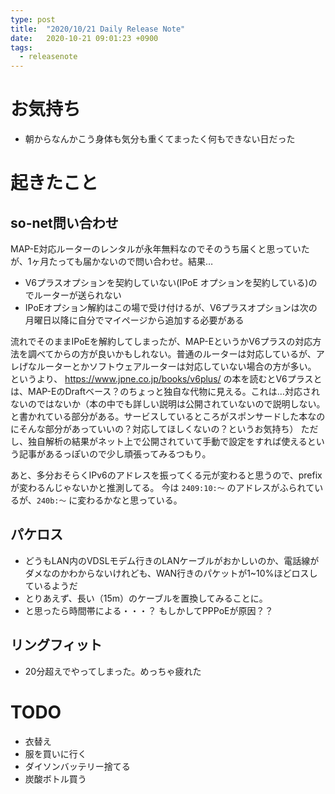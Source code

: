 ```yaml
---
type: post
title:  "2020/10/21 Daily Release Note"
date:   2020-10-21 09:01:23 +0900
tags:
  - releasenote
---
```


# お気持ち

* 朝からなんかこう身体も気分も重くてまったく何もできない日だった

# 起きたこと


## so-net問い合わせ


MAP-E対応ルーターのレンタルが永年無料なのでそのうち届くと思っていたが、1ヶ月たっても届かないので問い合わせ。結果…

* V6プラスオプションを契約していない(IPoE オプションを契約している)のでルーターが送られない
* IPoEオプション解約はこの場で受け付けるが、V6プラスオプションは次の月曜日以降に自分でマイページから追加する必要がある

流れでそのままIPoEを解約してしまったが、MAP-EというかV6プラスの対応方法を調べてからの方が良いかもしれない。普通のルーターは対応しているが、アレげなルーターとかソフトウェアルーターは対応していない場合の方が多い。
というより、 https://www.jpne.co.jp/books/v6plus/ の本を読むとV6プラスとは、MAP-EのDraftベース？のちょっと独自な代物に見える。これは…対応されないのではないか（本の中でも詳しい説明は公開されていないので説明しない。と書かれている部分がある。サービスしているところがスポンサードした本なのにそんな部分があっていいの？対応してほしくないの？というお気持ち）
ただし、独自解析の結果がネット上で公開されていて手動で設定をすれば使えるという記事があるっぽいので少し頑張ってみるつもり。

あと、多分おそらくIPv6のアドレスを振ってくる元が変わると思うので、prefixが変わるんじゃないかと推測してる。 今は `2409:10:〜` のアドレスがふられているが、`240b:〜` に変わるかなと思っている。

## パケロス

* どうもLAN内のVDSLモデム行きのLANケーブルがおかしいのか、電話線がダメなのかわからないけれども、WAN行きのパケットが1~10%ほどロスしているようだ
* とりあえず、長い（15m）のケーブルを置換してみることに。
* と思ったら時間帯による・・・？ もしかしてPPPoEが原因？？

## リングフィット

* 20分超えでやってしまった。めっちゃ疲れた

# TODO 

* 衣替え
* 服を買いに行く
* ダイソンバッテリー捨てる
* 炭酸ボトル買う